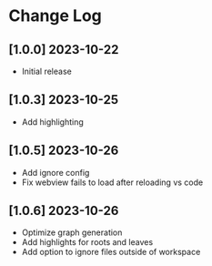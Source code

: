 # Change Log

## [1.0.0] 2023-10-22

- Initial release

## [1.0.3] 2023-10-25

- Add highlighting

## [1.0.5] 2023-10-26

- Add ignore config
- Fix webview fails to load after reloading vs code

## [1.0.6] 2023-10-26

- Optimize graph generation
- Add highlights for roots and leaves
- Add option to ignore files outside of workspace

